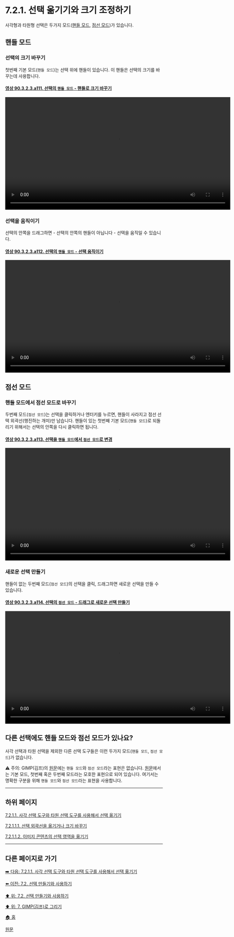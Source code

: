 # 7.2.1. 선택 옮기기와 크기 조정하기

사각형과 타원형 선택은 두가지 모드([핸들 모드](./19-glossaryx-selection_mode-handle_mode.md), [점선 모드](./19-glossaryx-selection_mode-dotted_mode.md))가 있습니다. 

## 핸들 모드
### 선택의 크기 바꾸기
첫번째 기본 모드(`핸들 모드`)는 선택 위에 핸들이 있습니다. 이 핸들은 선택의 크기를 바꾸는데 사용합니다. 

#### [영상 90.3.2.3.a111. 선택의 `핸들 모드` - 핸들로 크기 바꾸기](https://wonder13662.github.io/gimp/2.10.36_ko/90-03-02-tool_iconx-03-rectangle_select.html#%EC%98%81%EC%83%81-90323a111-%EC%84%A0%ED%83%9D%EC%9D%98-%ED%95%B8%EB%93%A4-%EB%AA%A8%EB%93%9C---%ED%95%B8%EB%93%A4%EB%A1%9C-%ED%81%AC%EA%B8%B0-%EB%B0%94%EA%BE%B8%EA%B8%B0)
<video controls="controls" width="720" src="https://github.com/wonder13662/gimp/assets/15767104/37be8e66-b382-4ae5-ace4-0cbccc31686a"></video>

### 선택을 움직이기
선택의 안쪽을 드래그하면 - 선택의 안쪽의 핸들이 아닙니다 - 선택을 움직일 수 있습니다.

#### [영상 90.3.2.3.a112. 선택의 `핸들 모드` - 선택 움직이기](https://wonder13662.github.io/gimp/2.10.36_ko/90-03-02-tool_iconx-03-rectangle_select.html#%EC%98%81%EC%83%81-90323a112-%EC%84%A0%ED%83%9D%EC%9D%98-%ED%95%B8%EB%93%A4-%EB%AA%A8%EB%93%9C---%EC%84%A0%ED%83%9D-%EC%9B%80%EC%A7%81%EC%9D%B4%EA%B8%B0)
<video controls="controls" width="720" src="https://github.com/wonder13662/gimp/assets/15767104/994c594d-36ca-400d-9ca5-c44ce7074539"></video>

## 점선 모드
### 핸들 모드에서 점선 모드로 바꾸기
두번째 모드(`점선 모드`)는 선택을 클릭하거나 엔터키를 누르면, 핸들이 사라지고 점선 선택 외곽선(행진하는 개미)만 남습니다. 핸들이 있는 첫번째 기본 모드(`핸들 모드`)로 되돌리기 위해서는 선택의 안쪽을 다시 클릭하면 됩니다.

#### [영상 90.3.2.3.a113. 선택을 `핸들 모드`에서 `점선 모드`로 변경](https://wonder13662.github.io/gimp/2.10.36_ko/90-03-02-tool_iconx-03-rectangle_select.html#%EC%98%81%EC%83%81-90323a113-%EC%84%A0%ED%83%9D%EC%9D%84-%ED%95%B8%EB%93%A4-%EB%AA%A8%EB%93%9C%EC%97%90%EC%84%9C-%EC%A0%90%EC%84%A0-%EB%AA%A8%EB%93%9C%EB%A1%9C-%EB%B3%80%EA%B2%BD)
<video controls="controls" width="720" src="https://github.com/wonder13662/gimp/assets/15767104/144097b9-643e-4bfc-8154-212931839d49"></video>

### 새로운 선택 만들기
핸들이 없는 두번째 모드(`점선 모드`)의 선택을 클릭, 드래그하면 새로운 선택을 만들 수 있습니다.

#### [영상 90.3.2.3.a114. 선택의 `점선 모드` - 드래그로 새로운 선택 만들기](https://wonder13662.github.io/gimp/2.10.36_ko/90-03-02-tool_iconx-03-rectangle_select.html#%EC%98%81%EC%83%81-90323a114-%EC%84%A0%ED%83%9D%EC%9D%98-%EC%A0%90%EC%84%A0-%EB%AA%A8%EB%93%9C---%EB%93%9C%EB%9E%98%EA%B7%B8%EB%A1%9C-%EC%83%88%EB%A1%9C%EC%9A%B4-%EC%84%A0%ED%83%9D-%EB%A7%8C%EB%93%A4%EA%B8%B0)
<video controls="controls" width="720" src="https://github.com/wonder13662/gimp/assets/15767104/b8f33945-e07c-44a2-aec3-fa503336369b"></video>

## 다른 선택에도 핸들 모드와 점선 모드가 있나요?
사각 선택과 타원 선택을 제외한 다른 선택 도구들은 이런 두가지 모드(`핸들 모드`, `점선 모드`)가 없습니다.

⚠️ 주의: GIMP(김프)의 [원문](https://docs.gimp.org/2.10/ko/gimp-using-selections.html)에는 `핸들 모드`와 `점선 모드`라는 표현은 없습니다. [원문](https://docs.gimp.org/2.10/ko/gimp-using-selections.html)에서는 기본 모드, 첫번째 혹은 두번째 모드라는 모호한 표현으로 되어 있습니다. 여기서는 명확한 구분을 위해 `핸들 모드`와 `점선 모드`라는 표현을 사용합니다.

***

## 하위 페이지

[7.2.1.1. 사각 선택 도구와 타원 선택 도구를 사용해서 선택 옮기기](./07-02-01-01-00-moving_selections_using_the_rectangle_and_ellipse_select_tools.md)

[7.2.1.1.1. 선택 외곽선을 옮기거나 크기 바꾸기](./07-02-01-01-01-moving_and_resizing_the_selection_outline.md)

[7.2.1.1.2. 이미지 콘텐츠의 선택 영역을 옮기기](./07-02-01-01-02-moving_the_selection_with_the_image_contents.md)

***

## 다른 페이지로 가기
[➡️ 다음: 7.2.1.1. 사각 선택 도구와 타원 선택 도구를 사용해서 선택 옮기기](./07-02-01-01-00-moving_selections_using_the_rectangle_and_ellipse_select_tools.md)

[⬅️ 이전: 7.2. 선택 만들기와 사용하기](./07-02-00-creating-and-using-selections.md)

[⬆️ 위: 7.2. 선택 만들기와 사용하기](./07-02-00-creating-and-using-selections.md)

[⬆️ 위: 7. GIMP(김프)로 그리기](./07-00-painting-with-gimp.md)

[🏠 홈](./00-home.md)

[원문](https://docs.gimp.org/2.10/ko/gimp-using-selections.html)
